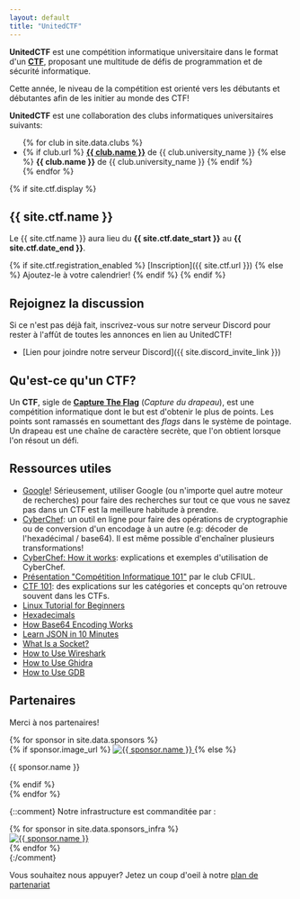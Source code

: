 ```yaml
---
layout: default
title: "UnitedCTF"
---
```


**UnitedCTF** est une compétition informatique universitaire dans le format d'un **[CTF](#quest-ce-quun-ctf)**, proposant une multitude de défis de programmation et de sécurité informatique.

Cette année, le niveau de la compétition est orienté vers les débutants et débutantes afin de les initier au monde des CTF!

**UnitedCTF** est une collaboration des clubs informatiques universitaires suivants:
<ul>  
  {% for club in site.data.clubs %}
  <li>
    {% if club.url %}
      <b><a href="{{ club.url }}">{{ club.name }}</a></b> de {{ club.university_name }}
    {% else %}
      <b>{{ club.name }}</b> de {{ club.university_name }}
    {% endif %}
  </li>
  {% endfor %}
</ul>

{% if site.ctf.display %}

## {{ site.ctf.name }}

Le {{ site.ctf.name }} aura lieu du <b>{{ site.ctf.date_start }}</b> au <b>{{ site.ctf.date_end }}</b>.

{% if site.ctf.registration_enabled %}
 [Inscription]({{ site.ctf.url }})
{% else %}
Ajoutez-le à votre calendrier!
{% endif %}
{% endif %}

## Rejoignez la discussion

Si ce n'est pas déjà fait, inscrivez-vous sur notre serveur Discord pour rester à l'affût de toutes les annonces en lien au UnitedCTF!

- [Lien pour joindre notre serveur Discord]({{ site.discord_invite_link }})

## Qu'est-ce qu'un CTF?

Un **CTF**, sigle de **[Capture The Flag](https://fr.wikipedia.org/wiki/Capture_du_drapeau#En_s%C3%A9curit%C3%A9_de_l'information)** (_Capture du drapeau_), est une compétition informatique dont le but est d'obtenir le plus de points. Les points sont ramassés en soumettant des _flags_ dans le système de pointage. Un drapeau est une chaîne de caractère secrète, que l'on obtient lorsque l'on résout un défi.

## Ressources utiles

  <ul>
    <li><a href="https://www.google.com" target="_blank">Google</a>! Sérieusement, utiliser Google (ou n'importe quel autre moteur de recherches) pour faire des recherches sur tout ce que vous ne savez pas dans un CTF est la meilleure habitude à prendre.</li>
    <li><a href="https://gchq.github.io/CyberChef/" target="_blank">CyberChef</a>: un outil en ligne pour faire des
        opérations de cryptographie ou de conversion d'un encodage à un autre (e.g: décoder de l'hexadécimal / base64). Il
        est même possible d'enchaîner plusieurs transformations!</li>
    <li><a href="https://github.com/gchq/CyberChef#how-it-works" target="_blank">CyberChef: How it works</a>: explications
        et exemples d'utilisation de CyberChef.</li>
    <li><a href="https://docs.google.com/presentation/d/11IYBrpSES1l3gUTqPEQs7TsR9ngiUphuOWH0sBaxtKs/edit?usp=sharing"
            target="_blank">Présentation "Compétition Informatique 101"</a> par le club CFIUL.</li>
    <li><a href="https://ctf101.org/" target="_blank">CTF 101</a>: des explications sur les catégories et concepts qu'on
        retrouve souvent dans les CTFs.</li>
    <li><a href="https://ryanstutorials.net/linuxtutorial/" target="_blank">Linux Tutorial for Beginners</a></li>
    <li><a href="https://www.mathsisfun.com/hexadecimals.html" target="_blank">Hexadecimals</a></li>
    <li><a href="https://www.lifewire.com/base64-encoding-overview-1166412" target="_blank">How Base64 Encoding Works</a>
    </li>
    <li><a href="https://beginnersbook.com/2015/04/json-tutorial/" target="_blank">Learn JSON in 10 Minutes</a></li>
    <li><a href="https://docs.oracle.com/javase/tutorial/networking/sockets/definition.html" target="_blank">What Is a
            Socket?</a></li>
    <li><a href="https://www.varonis.com/blog/how-to-use-wireshark/" target="_blank">How to Use Wireshark</a></li>
    <li><a href="https://www.varonis.com/blog/how-to-use-ghidra" target="_blank">How to Use Ghidra</a></li>
    <li><a href="https://www.geeksforgeeks.org/gdb-step-by-step-introduction/" target="_blank">How to Use GDB</a></li>
  </ul>

## Partenaires

Merci à nos partenaires!

  <div class="sponsors">
  {% for sponsor in site.data.sponsors %}
    <div class="sponsor">
      {% if  sponsor.image_url %}
        <a href="{{ sponsor.url }}" target="_blank">
          <img width="{{ sponsor.image_width }}" src="{{ sponsor.image_url }}" alt="{{ sponsor.name }}"/>
        </a>
      {% else %}
        <p>{{ sponsor.name }}</p>
      {% endif %}
    </div>
  {% endfor %}
  </div>

{::comment}
  Notre infrastructure est commanditée par :
  <div class="sponsors">
  {% for sponsor in site.data.sponsors_infra %}
    <div class="sponsor">
      <a href="{{ sponsor.url }}" target="_blank">
        <img width="{{ sponsor.image_width }}" src="{{ sponsor.image_url }}" alt="{{ sponsor.name }}"/>
      </a>
    </div>
  {% endfor %}
  </div>
{:/comment}

Vous souhaitez nous appuyer? Jetez un coup d'oeil à notre <a href="/UnitedCTF-Plan-Partenariat.pdf" target="_blank">plan de partenariat</a>
